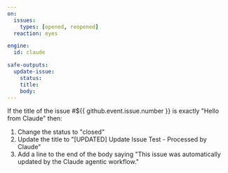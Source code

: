 ```yaml
---
on:
  issues:
    types: [opened, reopened]
  reaction: eyes

engine: 
  id: claude

safe-outputs:
  update-issue:
    status:
    title:
    body:
---
```


If the title of the issue #${{ github.event.issue.number }} is exactly "Hello from Claude" then:

1. Change the status to "closed"
2. Update the title to "[UPDATED] Update Issue Test - Processed by Claude"
3. Add a line to the end of the body saying "This issue was automatically updated by the Claude agentic workflow."
